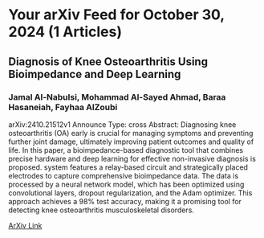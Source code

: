 <h1>Your arXiv Feed for October 30, 2024 (1 Articles)</h1>
<h2>Diagnosis of Knee Osteoarthritis Using Bioimpedance and Deep Learning</h2>
<h3>Jamal Al-Nabulsi, Mohammad Al-Sayed Ahmad, Baraa Hasaneiah, Fayhaa AlZoubi</h3>
<p>arXiv:2410.21512v1 Announce Type: cross 
Abstract: Diagnosing knee osteoarthritis (OA) early is crucial for managing symptoms and preventing further joint damage, ultimately improving patient outcomes and quality of life. In this paper, a bioimpedance-based diagnostic tool that combines precise hardware and deep learning for effective non-invasive diagnosis is proposed. system features a relay-based circuit and strategically placed electrodes to capture comprehensive bioimpedance data. The data is processed by a neural network model, which has been optimized using convolutional layers, dropout regularization, and the Adam optimizer. This approach achieves a 98% test accuracy, making it a promising tool for detecting knee osteoarthritis musculoskeletal disorders.</p>
<a href='https://arxiv.org/abs/2410.21512'>ArXiv Link</a>

